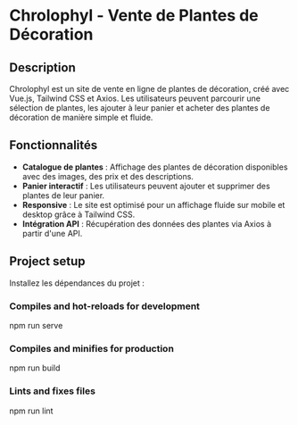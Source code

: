 # Chrolophyl - Vente de Plantes de Décoration

## Description
Chrolophyl est un site de vente en ligne de plantes de décoration, créé avec Vue.js, Tailwind CSS et Axios. Les utilisateurs peuvent parcourir une sélection de plantes, les ajouter à leur panier et acheter des plantes de décoration de manière simple et fluide.

## Fonctionnalités
- **Catalogue de plantes** : Affichage des plantes de décoration disponibles avec des images, des prix et des descriptions.
- **Panier interactif** : Les utilisateurs peuvent ajouter et supprimer des plantes de leur panier.
- **Responsive** : Le site est optimisé pour un affichage fluide sur mobile et desktop grâce à Tailwind CSS.
- **Intégration API** : Récupération des données des plantes via Axios à partir d'une API.

## Project setup
Installez les dépendances du projet :

### Compiles and hot-reloads for development
npm run serve

### Compiles and minifies for production

npm run build

### Lints and fixes files
npm run lint
